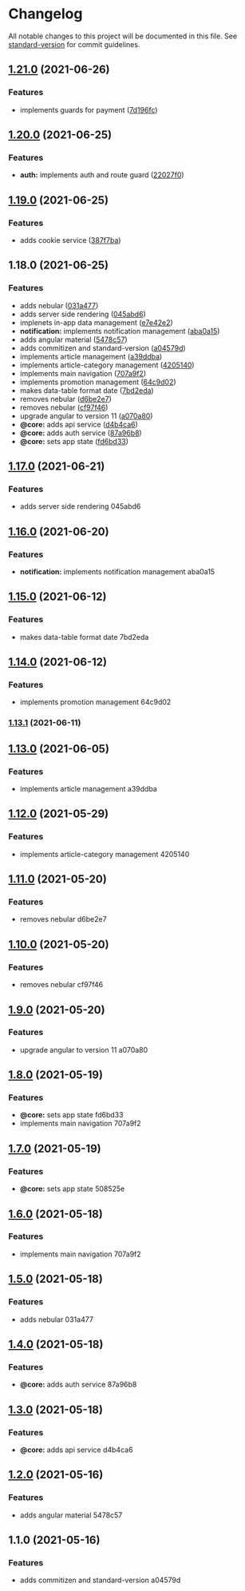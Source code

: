# Changelog

All notable changes to this project will be documented in this file. See [standard-version](https://github.com/conventional-changelog/standard-version) for commit guidelines.

## [1.21.0](https://github.com/curedas-c/fashion-remarketing/compare/v1.20.0...v1.21.0) (2021-06-26)


### Features

* implements guards for payment ([7d196fc](https://github.com/curedas-c/fashion-remarketing/commit/7d196fc39355367f8c41c7150c2d4d1cd9b839f6))

## [1.20.0](https://github.com/curedas-c/fashion-remarketing/compare/v1.19.0...v1.20.0) (2021-06-25)


### Features

* **auth:** implements auth and route guard ([22027f0](https://github.com/curedas-c/fashion-remarketing/commit/22027f0897b09fd34969b3a6b6e99e90b75ef6dd))

## [1.19.0](https://github.com/curedas-c/fashion-remarketing/compare/v1.18.0...v1.19.0) (2021-06-25)


### Features

* adds cookie service ([387f7ba](https://github.com/curedas-c/fashion-remarketing/commit/387f7ba44ef1a9d218aa20effc694a7522258bf8))

## 1.18.0 (2021-06-25)


### Features

* adds nebular ([031a477](https://github.com/curedas-c/fashion-remarketing/commit/031a477a1c1ef7d5256c9dff07fa65f39742a6c5))
* adds server side rendering ([045abd6](https://github.com/curedas-c/fashion-remarketing/commit/045abd6a55bae51262251d00d453c88b4a83d348))
* implenets in-app data management ([e7e42e2](https://github.com/curedas-c/fashion-remarketing/commit/e7e42e24d4747fb301aead6e92ff5da23b76baf3))
* **notification:** implements notification management ([aba0a15](https://github.com/curedas-c/fashion-remarketing/commit/aba0a1510717bf910146ba8be5d0449728139b42))
* adds angular material ([5478c57](https://github.com/curedas-c/fashion-remarketing/commit/5478c57fb70b359868a38db3eaa9c443de9f7ca3))
* adds commitizen and standard-version ([a04579d](https://github.com/curedas-c/fashion-remarketing/commit/a04579d3d6d899e369acf06901f6e802c6780a26))
* implements article management ([a39ddba](https://github.com/curedas-c/fashion-remarketing/commit/a39ddbafb4c1426ffc0abf72dfcdb605db3700e0))
* implements article-category management ([4205140](https://github.com/curedas-c/fashion-remarketing/commit/42051404977c687d56d72e3ff0f576e4b0d02d4a))
* implements main navigation ([707a9f2](https://github.com/curedas-c/fashion-remarketing/commit/707a9f246db8284b901d3ee353c36385119bf34b))
* implements promotion management ([64c9d02](https://github.com/curedas-c/fashion-remarketing/commit/64c9d0275a57eeb5f10943306e8adcdefafd2d68))
* makes data-table format date ([7bd2eda](https://github.com/curedas-c/fashion-remarketing/commit/7bd2eda79e283ecbbd099005fb6273d3489c8893))
* removes nebular ([d6be2e7](https://github.com/curedas-c/fashion-remarketing/commit/d6be2e7f028a0fdfc5583361e1694f92a9faf4cd))
* removes nebular ([cf97f46](https://github.com/curedas-c/fashion-remarketing/commit/cf97f4628125f11d1f2175839c90268a8d5ab799))
* upgrade angular to version 11 ([a070a80](https://github.com/curedas-c/fashion-remarketing/commit/a070a800217ef68cc7a1ee6bd9af307d23e52278))
* **@core:** adds api service ([d4b4ca6](https://github.com/curedas-c/fashion-remarketing/commit/d4b4ca64aa9c7a5a1126b0556746557f54843072))
* **@core:** adds auth service ([87a96b8](https://github.com/curedas-c/fashion-remarketing/commit/87a96b844fd6f596e41a5383b48ad06ecd670813))
* **@core:** sets app state ([fd6bd33](https://github.com/curedas-c/fashion-remarketing/commit/fd6bd332357d338498556664153879a9237fd68f))

## [1.17.0](///compare/v1.16.0...v1.17.0) (2021-06-21)


### Features

* adds server side rendering 045abd6

## [1.16.0](///compare/v1.15.0...v1.16.0) (2021-06-20)


### Features

* **notification:** implements notification management aba0a15

## [1.15.0](///compare/v1.14.0...v1.15.0) (2021-06-12)


### Features

* makes data-table format date 7bd2eda

## [1.14.0](///compare/v1.13.1...v1.14.0) (2021-06-12)


### Features

* implements promotion management 64c9d02

### [1.13.1](///compare/v1.13.0...v1.13.1) (2021-06-11)

## [1.13.0](///compare/v1.12.0...v1.13.0) (2021-06-05)


### Features

* implements article management a39ddba

## [1.12.0](///compare/v1.11.0...v1.12.0) (2021-05-29)


### Features

* implements article-category management 4205140

## [1.11.0](///compare/v1.10.0...v1.11.0) (2021-05-20)


### Features

* removes nebular d6be2e7

## [1.10.0](///compare/v1.9.0...v1.10.0) (2021-05-20)


### Features

* removes nebular cf97f46

## [1.9.0](///compare/v1.8.0...v1.9.0) (2021-05-20)


### Features

* upgrade angular to version 11 a070a80

## [1.8.0](///compare/v1.5.0...v1.8.0) (2021-05-19)


### Features

* **@core:** sets app state fd6bd33
* implements main navigation 707a9f2

## [1.7.0](///compare/v1.6.0...v1.7.0) (2021-05-19)


### Features

* **@core:** sets app state 508525e

## [1.6.0](///compare/v1.5.0...v1.6.0) (2021-05-18)


### Features

* implements main navigation 707a9f2

## [1.5.0](///compare/v1.4.0...v1.5.0) (2021-05-18)


### Features

* adds nebular 031a477

## [1.4.0](///compare/v1.3.0...v1.4.0) (2021-05-18)


### Features

* **@core:** adds auth service 87a96b8

## [1.3.0](///compare/v1.2.0...v1.3.0) (2021-05-18)


### Features

* **@core:** adds api service d4b4ca6

## [1.2.0](///compare/v1.1.0...v1.2.0) (2021-05-16)


### Features

* adds angular material 5478c57

## 1.1.0 (2021-05-16)


### Features

* adds commitizen and standard-version a04579d
